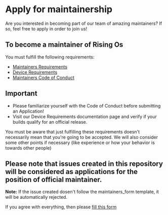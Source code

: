 # Apply for maintainership

Are you interested in becoming part of our team of amazing maintainers? If so, feel free to apply in order to join us!

## To become a maintainer of Rising Os
You must fulfill the following requirements:
- [Maintainers Requirements](https://github.com/RisingTechOSS-devices/official_devices/blob/fifteen/docs/maintainerreq.md)
- [Device Requirements](https://github.com/RisingTechOSS-devices/official_devices/blob/fifteen/docs/devicereq.md)
- [Maintainers Code of Conduct](https://github.com/RisingTechOSS-devices/official_devices/blob/fifteen/docs/conduct.md)

## Important
- Please familiarize yourself with the Code of Conduct before submitting an Application!
- Visit our Device Requirements documentation page and verify if your builds qualify for an official release.
  
You must be aware that just fulfilling these requirements doesn't necessarily mean that you're going to be accepted. We will also consider some other points if necessary (like experience or how your behavior is towards other people)


## Please note that issues created in this repository will be considered as applications for the position of official maintainer.
**Note:** If the issue created dosen't follow the maintainers_form template, it will be automatically rejected.

If you agree with everything, then please [fill this form](https://github.com/RisingTechOSS-devices/official_devices/issues/new/choose)
